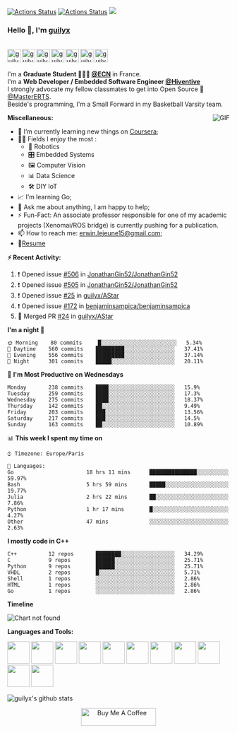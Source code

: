 [![Actions Status](https://github.com/guilyx/guilyx/workflows/wakatime-stats/badge.svg)](https://github.com/guilyx/guilyx/actions)
[![Actions Status](https://github.com/guilyx/guilyx/workflows/update-gh-activity/badge.svg)](https://github.com/guilyx/guilyx/actions)
![](https://visitor-badge.glitch.me/badge?page_id=guilyx.guilyx)

### Hello 👋, I'm [guilyx](https://guilyx.github.io) 

<br/>
<a href="https://twitter.com/spida_rwin">
  <img align="left" alt="guilyx | Twitter" width="30px" src="https://image.flaticon.com/icons/svg/2111/2111703.svg" />
</a>
<a href="https://www.linkedin.com/in/erwinlejeune-lkn">
  <img align="left" alt="guilyx's LinkdeIN" width="30px" src="https://image.flaticon.com/icons/svg/2111/2111465.svg" />
</a>
<a href="https://www.facebook.com/erwin.lejeune">
  <img align="left" alt="guilyx's Facebook" width="30px" src="https://image.flaticon.com/icons/svg/2111/2111342.svg" />
</a>
<a href="https://www.instagram.com/spid_erwin">
  <img align="left" alt="guilyx's Instagram" width="30px" src="https://image.flaticon.com/icons/svg/2111/2111421.svg" />
</a>
<a href="https://open.spotify.com/user/11147618695?si=zZFn6uAGRLyoU02lsG50GA">
  <img align="left" alt="guilyx's Spotify" width="30px" src="https://image.flaticon.com/icons/svg/2111/2111627.svg" />
</a>
<a href="https://www.codewars.com/users/Guilyx">
  <img align="left" alt="guilyx's Codewars" width="30px" src="https://image.flaticon.com/icons/svg/993/993515.svg" />
</a>
<a href="https://www.codingame.com/profile/452b06c872f9773a58e7abff97b738a98661992">
  <img align="left" alt="guilyx's Codingames" width="30px" src="https://image.flaticon.com/icons/svg/2010/2010522.svg" />
</a> <br /> <br />

I'm a **Graduate Student 👨🏽‍💼 [@ECN](https://www.ec-nantes.fr)** in France. <br />
I'm a **Web Developer / Embedded Software Engineer [@Hiventive](https://www.hiventive.com)**  <br />
I strongly advocate my fellow classmates to get into Open Source 📢 [@MasterERTS](https://github.com/MasterERTS).  <br />
Beside's programming, I'm a Small Forward in my Basketball Varsity team. <br />

  <img align="right" alt="GIF" src="https://media1.tenor.com/images/1c6140897565e34a4e98f618e220dc0d/tenor.gif?itemid=9358372" />
  
**Miscellaneous:**

- 📖 I’m currently learning new things on [Coursera](https://www.coursera.org);
- 🤹🏽 Fields I enjoy the most :
  - 🤖 Robotics 
  - 🎛 Embedded Systems
  - 🖼 Computer Vision
  - 📊 Data Science
  - 🛠 DIY IoT
- 📈 I’m learning Go;
- 💬 Ask me about anything, I am happy to help;
- ⚡️ Fun-Fact: An associate professor responsible for one of my academic projects (Xenomai/ROS bridge) is currently pushing for a publication.
- 📫 How to reach me: <erwin.lejeune15@gmail.com>;
- 📝[Resume](https://github.com/guilyx/guilyx/files/4924811/erwinlejeune_internships.pdf)

**:zap: Recent Activity:**

<!--START_SECTION:activity-->
1. ❗️ Opened issue [#506](https://github.com//JonathanGin52/JonathanGin52/issues/506) in [JonathanGin52/JonathanGin52](https://github.com//JonathanGin52/JonathanGin52)
2. ❗️ Opened issue [#505](https://github.com//JonathanGin52/JonathanGin52/issues/505) in [JonathanGin52/JonathanGin52](https://github.com//JonathanGin52/JonathanGin52)
3. ❗️ Opened issue [#25](https://github.com//guilyx/AStar/issues/25) in [guilyx/AStar](https://github.com//guilyx/AStar)
4. ❗️ Opened issue [#172](https://github.com//benjaminsampica/benjaminsampica/issues/172) in [benjaminsampica/benjaminsampica](https://github.com//benjaminsampica/benjaminsampica)
5. 🎉 Merged PR [#24](https://github.com//guilyx/AStar/pull/24) in [guilyx/AStar](https://github.com//guilyx/AStar)
<!--END_SECTION:activity-->

<!--START_SECTION:waka-->
**I'm a night 🦉** 

```text
🌞 Morning    80 commits     █░░░░░░░░░░░░░░░░░░░░░░░░   5.34% 
🌆 Daytime    560 commits    █████████░░░░░░░░░░░░░░░░   37.41% 
🌃 Evening    556 commits    █████████░░░░░░░░░░░░░░░░   37.14% 
🌙 Night      301 commits    █████░░░░░░░░░░░░░░░░░░░░   20.11%

```
📅 **I'm Most Productive on Wednesdays** 

```text
Monday       238 commits    ████░░░░░░░░░░░░░░░░░░░░░   15.9% 
Tuesday      259 commits    ████░░░░░░░░░░░░░░░░░░░░░   17.3% 
Wednesday    275 commits    ████░░░░░░░░░░░░░░░░░░░░░   18.37% 
Thursday     142 commits    ██░░░░░░░░░░░░░░░░░░░░░░░   9.49% 
Friday       203 commits    ███░░░░░░░░░░░░░░░░░░░░░░   13.56% 
Saturday     217 commits    ███░░░░░░░░░░░░░░░░░░░░░░   14.5% 
Sunday       163 commits    ██░░░░░░░░░░░░░░░░░░░░░░░   10.89%

```


📊 **This week I spent my time on** 

```text
⌚︎ Timezone: Europe/Paris

💬 Languages: 
Go                       18 hrs 11 mins      ███████████████░░░░░░░░░░   59.97% 
Bash                     5 hrs 59 mins       █████░░░░░░░░░░░░░░░░░░░░   19.77% 
Julia                    2 hrs 22 mins       ██░░░░░░░░░░░░░░░░░░░░░░░   7.86% 
Python                   1 hr 17 mins        █░░░░░░░░░░░░░░░░░░░░░░░░   4.27% 
Other                    47 mins             ░░░░░░░░░░░░░░░░░░░░░░░░░   2.63%

```

**I mostly code in C++** 

```text
C++          12 repos       ████████░░░░░░░░░░░░░░░░░   34.29% 
C            9 repos        ██████░░░░░░░░░░░░░░░░░░░   25.71% 
Python       9 repos        ██████░░░░░░░░░░░░░░░░░░░   25.71% 
VHDL         2 repos        █░░░░░░░░░░░░░░░░░░░░░░░░   5.71% 
Shell        1 repos        ░░░░░░░░░░░░░░░░░░░░░░░░░   2.86% 
HTML         1 repos        ░░░░░░░░░░░░░░░░░░░░░░░░░   2.86% 
Go           1 repos        ░░░░░░░░░░░░░░░░░░░░░░░░░   2.86%

```


**Timeline**

![Chart not found](https://github.com/guilyx/guilyx/blob/master/charts/bar_graph.png) 


<!--END_SECTION:waka-->

**Languages and Tools:**  

<code><img height="50" src="https://image.flaticon.com/icons/svg/2861/2861557.svg"></code>
<code><img height="50" src="https://image.flaticon.com/icons/svg/3190/3190604.svg"></code>
<code><img height="50" src="https://image.flaticon.com/icons/svg/2942/2942156.svg"></code>
<code><img height="50" src="https://img.icons8.com/color/48/000000/golang.png"></code>
<code><img height="50" src="https://image.flaticon.com/icons/svg/1628/1628182.svg"></code>
<code><img height="50" src="https://image.flaticon.com/icons/png/512/2085/2085061.png"></code>
<code><img height="50" src="https://image.flaticon.com/icons/svg/2535/2535543.svg"></code>
<code><img height="50" src="https://cdn.icon-icons.com/icons2/1508/PNG/512/matlab_104289.png"></code>
<code><img height="50" src="https://image.flaticon.com/icons/svg/2721/2721297.svg"></code>
<code><img height="50" src="https://image.flaticon.com/icons/svg/752/752605.svg"></code>
<code><img height="50" src="https://image.flaticon.com/icons/svg/1680/1680899.svg"></code>



![guilyx's github stats](https://github-readme-stats.vercel.app/api?username=guilyx&show_icons=true&hide_border=true)

<p align="center">
<a href="https://www.buymeacoffee.com/dq01aOE" target="_blank"><img src="https://cdn.buymeacoffee.com/buttons/default-red.png" alt="Buy Me A Coffee" height="40" width="170" ></a>
</p>

